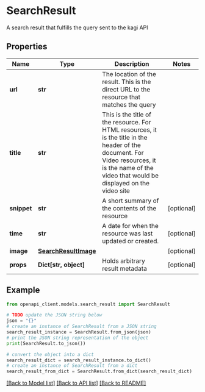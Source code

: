 # SearchResult

A search result that fulfills the query sent to the kagi API

## Properties

Name | Type | Description | Notes
------------ | ------------- | ------------- | -------------
**url** | **str** | The location of the result. This is the direct URL to the resource that matches the query | 
**title** | **str** | This is the title of the resource. For HTML resources, it is the title in the header of the document. For Video resources, it is the name of the video that would be displayed on the video site | 
**snippet** | **str** | A short summary of the contents of the resource | [optional] 
**time** | **str** | A date for when the resource was last updated or created. | [optional] 
**image** | [**SearchResultImage**](SearchResultImage.md) |  | [optional] 
**props** | **Dict[str, object]** | Holds arbitrary result metadata | [optional] 

## Example

```python
from openapi_client.models.search_result import SearchResult

# TODO update the JSON string below
json = "{}"
# create an instance of SearchResult from a JSON string
search_result_instance = SearchResult.from_json(json)
# print the JSON string representation of the object
print(SearchResult.to_json())

# convert the object into a dict
search_result_dict = search_result_instance.to_dict()
# create an instance of SearchResult from a dict
search_result_from_dict = SearchResult.from_dict(search_result_dict)
```
[[Back to Model list]](../README.md#documentation-for-models) [[Back to API list]](../README.md#documentation-for-api-endpoints) [[Back to README]](../README.md)


